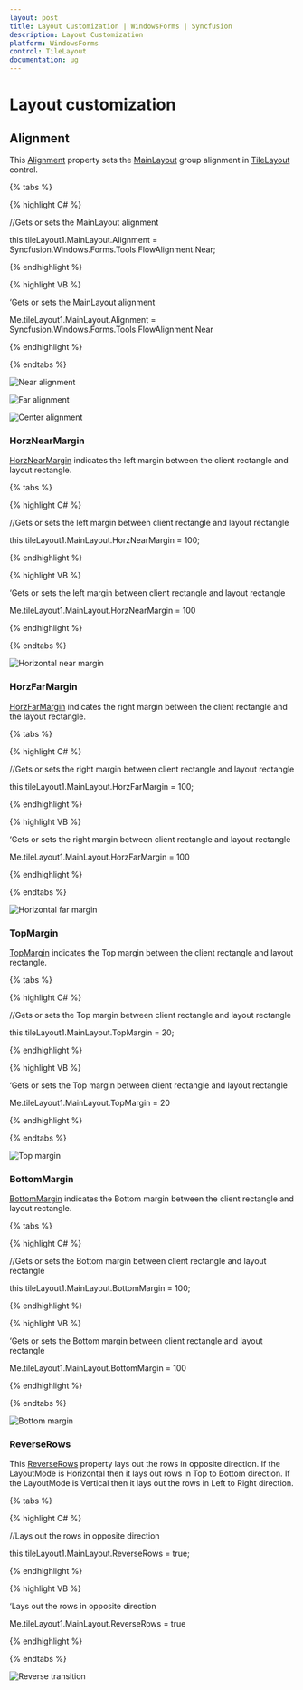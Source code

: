 ```yaml
---
layout: post
title: Layout Customization | WindowsForms | Syncfusion
description: Layout Customization
platform: WindowsForms
control: TileLayout 
documentation: ug
---
```



# Layout customization

## Alignment

This [Alignment](https://help.syncfusion.com/cr/windowsforms/Syncfusion.Shared.Base~Syncfusion.Windows.Forms.Tools.FlowLayout~Alignment.html) property sets the [MainLayout](https://help.syncfusion.com/cr/windowsforms/Syncfusion.Tools.Windows~Syncfusion.Windows.Forms.Tools.TileLayout_properties.html) group alignment in [TileLayout](https://help.syncfusion.com/cr/cref_files/windowsforms/Syncfusion.Tools.Windows~Syncfusion.Windows.Forms.Tools.TileLayout.html) control.


{% tabs %}

{% highlight C# %}

//Gets or sets the MainLayout alignment

this.tileLayout1.MainLayout.Alignment = Syncfusion.Windows.Forms.Tools.FlowAlignment.Near;

{% endhighlight %}


{% highlight VB %}

‘Gets or sets the MainLayout alignment

Me.tileLayout1.MainLayout.Alignment = Syncfusion.Windows.Forms.Tools.FlowAlignment.Near
 
{% endhighlight %}

{% endtabs %}


![Near alignment](Layout-Customization_images/NearAlignment.png)

![Far alignment](Layout-Customization_images/FarAlignment.png)

![Center alignment](Layout-Customization_images/CenterAlignment.png)

### HorzNearMargin

[HorzNearMargin](https://help.syncfusion.com/cr/windowsforms/Syncfusion.Shared.Base~Syncfusion.Windows.Forms.Tools.LayoutManager~HorzNearMargin.html) indicates the left margin between the client rectangle and layout rectangle.

{% tabs %}

{% highlight C# %}

//Gets or sets the left margin between client rectangle and layout rectangle

this.tileLayout1.MainLayout.HorzNearMargin = 100;

{% endhighlight %}


{% highlight VB %}

‘Gets or sets the left margin between client rectangle and layout rectangle

Me.tileLayout1.MainLayout.HorzNearMargin = 100
 
{% endhighlight %}

{% endtabs %}

![Horizontal near margin](Layout-Customization_images/HorNearMargin.png)

### HorzFarMargin

[HorzFarMargin](https://help.syncfusion.com/cr/windowsforms/Syncfusion.Shared.Base~Syncfusion.Windows.Forms.Tools.LayoutManager~HorzFarMargin.html) indicates the right margin between the client rectangle and the layout rectangle.

{% tabs %}

{% highlight C# %}

//Gets or sets the right margin between client rectangle and layout rectangle

this.tileLayout1.MainLayout.HorzFarMargin = 100;

{% endhighlight %}


{% highlight VB %}

‘Gets or sets the right margin between client rectangle and layout rectangle

Me.tileLayout1.MainLayout.HorzFarMargin = 100
 
{% endhighlight %}

{% endtabs %}

![Horizontal far margin](Layout-Customization_images/HorFarMargin.png)

### TopMargin

[TopMargin](https://help.syncfusion.com/cr/windowsforms/Syncfusion.Shared.Base~Syncfusion.Windows.Forms.Tools.LayoutManager~TopMargin.html) indicates the Top margin between the client rectangle and layout rectangle.

{% tabs %}

{% highlight C# %}

//Gets or sets the Top margin between client rectangle and layout rectangle 

this.tileLayout1.MainLayout.TopMargin = 20;

{% endhighlight %}


{% highlight VB %}

‘Gets or sets the Top margin between client rectangle and layout rectangle

Me.tileLayout1.MainLayout.TopMargin = 20
 
{% endhighlight %}

{% endtabs %}

![Top margin](Layout-Customization_images/TopMargin.png)

### BottomMargin

[BottomMargin](https://help.syncfusion.com/cr/windowsforms/Syncfusion.Shared.Base~Syncfusion.Windows.Forms.Tools.LayoutManager~BottomMargin.html) indicates the Bottom margin between the client rectangle and layout rectangle.

{% tabs %}

{% highlight C# %}

//Gets or sets the Bottom margin between client rectangle and layout rectangle

this.tileLayout1.MainLayout.BottomMargin = 100;


{% endhighlight %}


{% highlight VB %}

‘Gets or sets the Bottom margin between client rectangle and layout rectangle

Me.tileLayout1.MainLayout.BottomMargin = 100

 
{% endhighlight %}

{% endtabs %}

![Bottom margin](Layout-Customization_images/BottomMargin.png)

### ReverseRows

This [ReverseRows](https://help.syncfusion.com/cr/windowsforms/Syncfusion.Shared.Base~Syncfusion.Windows.Forms.Tools.FlowLayout~ReverseRows.html) property lays out the rows in opposite direction. If the LayoutMode is Horizontal then it lays out rows in Top to Bottom direction. If the LayoutMode is Vertical then it lays out the rows in Left to Right direction.

{% tabs %}

{% highlight C# %}

//Lays out the rows in opposite direction

this.tileLayout1.MainLayout.ReverseRows = true;

{% endhighlight %}


{% highlight VB %}

‘Lays out the rows in opposite direction
  
Me.tileLayout1.MainLayout.ReverseRows = true
 
{% endhighlight %}

{% endtabs %}

![Reverse transition](Layout-Customization_images/ReverseRows.png)


